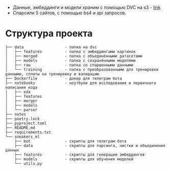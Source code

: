 - Данные, эмбеддинги и модели храним с помощью DVC на s3 - [link](https://console.cloud.yandex.ru/folders/b1gkpsnq6bd5s58dgqre/storage/buckets/sneakers-ml)
- Спарсили 5 сайтов, с помощью bs4 и api запросов.

# Структура проекта

```
├── data                  - папка на dvc
│   ├── features          - папка с эмбеддингами картинок
│   ├── merged            - папка с объединёнными датасетами
│   ├── models            - папка с сохранёнными моделями
│   ├── raw               - папка со спаршенными данными
│   └── training          - папка с преобразованными для тренировки данными, сплиты на тренировку и валидацию
├── Dockerfile            - докер для телеграм бота
├── notebooks             - ноутбуки для исследования и первичного написания кода
│   ├── eda
│   ├── features
│   ├── merger
│   ├── models
│   └── parser
├── notes
├── poetry.lock
├── pyproject.toml
├── README.md
├── requirements.txt
└── sneakers_ml
    ├── bot               - скрипты для телеграм бота
    ├── data              - скрипты для парсинга, чистки и объединения данных
    ├── features          - скрипты для генерации эмбеддингов
    ├── models            - скрипты для обучения моделей
    └── utils.py
```
